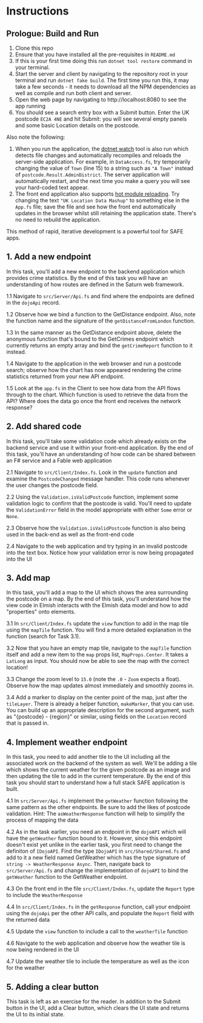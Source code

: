 # Instructions

## Prologue: Build and Run
1. Clone this repo
1. Ensure that you have installed all the pre-requisites in `README.md`
1. If this is your first time doing this run `dotnet tool restore` command in your terminal.
1. Start the server and client by navigating to the repository root in your terminal and run `dotnet fake build`. The first time you run this, it may take a few seconds - it needs to download all the NPM dependencies as well as compile and run both client and server.
1. Open the web page by navigating to http://localhost:8080 to see the app running
1. You should see a search entry box with a Submit button. Enter the UK postcode `EC2A 4NE` and hit Submit: you will see several empty panels and some basic Location details on the postcode.

Also note the following:

1. When you run the application, the [dotnet watch](https://docs.microsoft.com/en-us/aspnet/core/tutorials/dotnet-watch) tool is also run which detects file changes and automatically recompiles and reloads the server-side application. For example, in `DataAccess.fs`, try temporarily changing the value of `Town` (line 15) to a string such as `"A Town"` instead of `postcode.Result.AdminDistrict`. The server  application will automatically restart, and the next time you make a query you will see your hard-coded text appear.
1. The front end application also supports [hot module reloading](https://webpack.js.org/concepts/hot-module-replacement/). Try changing the text `"UK Location Data Mashup"` to something else in the `App.fs` file; save the file and see how the front end automatically updates in the browser whilst still retaining the application state. There's no need to rebuild the application.

This method of rapid, iterative development is a powerful tool for SAFE apps.

## 1. Add a new endpoint
In this task, you'll add a new endpoint to the backend application which provides crime statistics. By the end of this task you will have an understanding of how routes are defined in the Saturn web framework.

1.1 Navigate to `src/Server/Api.fs` and find where the endpoints are defined in the `dojoApi` record.

1.2 Observe how we bind a function to the GetDistance endpoint. Also, note the function name and the signature of the `getDistanceFromLondon` function.

1.3 In the same manner as the GetDistance endpoint above, delete the anonymous function that's bound to the GetCrimes endpoint which currently returns an empty array and bind the `getCrimeReport` function to it instead.

1.4 Navigate to the application in the web browser and run a postcode search; observe how the chart has now appeared rendering the crime statistics returned from your new API endpoint.

1.5 Look at the `app.fs` in the Client to see how data from the API flows through to the chart. Which function is used to retrieve the data from the API? Where does the data go once the front end receives the network response?

## 2. Add shared code

In this task, you'll take some validation code which already exists on the backend service and use it within your front-end application. By the end of this task, you'll have an understanding of how code can be shared between an F# service and a Fable web application

2.1 Navigate to `src/Client/Index.fs`. Look in the `update` function and examine the `PostcodeChanged` message handler. This code runs whenever the user changes the postcode field.

2.2 Using the `Validation.isValidPostcode` function, implement some validation logic to confirm that the postcode is valid. You'll need to update the `ValidationError` field in the model appropriate with either `Some` error or `None`.

2.3 Observe how the `Validation.isValidPostcode` function is also being used in the back-end as well as the front-end code

2.4 Navigate to the web application and try typing in an invalid postcode into the text box. Notice how your validation error is now being propagated into the UI

## 3. Add map

In this task, you'll add a map to the UI which shows the area surrounding the postcode on a map. By the end of this task, you'll understand how the view code in Elmish interacts with the Elmish data model and how to add "properties" onto elements.

3.1 In `src/Client/Index.fs` update the `view` function to add in the map tile using the `mapTile` function. You will find a more detailed explanation in the function (search for Task 3.1).

3.2 Now that you have an empty map tile, navigate to the `mapTile` function itself and add a new item to the `map` props list, `MapProps.Center`. It takes a `LatLong` as input. You should now be able to see the map with the correct location!

3.3 Change the zoom level to `15.0` (note the `.0` - `Zoom` expects a float). Observe how the map updates almost immediately and smoothly zooms in.

3.4 Add a marker to display on the center point of the map, just after the `tileLayer`. There is already a helper function, `makeMarker`, that you can use. You can build up an appropriate description for the second argument, such as "{postcode} - {region}" or similar, using fields on the `Location` record that is passed in.

## 4. Implement weather endpoint

In this task, you need to add another tile to the UI including all the associated work on the backend of the system as well. We'll be adding a tile which shows the current weather for the given postcode as an image and then updating the tile to add in the current temperature. By the end of this task you should start to understand how a full stack SAFE application is built.

4.1 In `src/Server/Api.fs` implement the `getWeather` function following the same pattern as the other endpoints. Be sure to add the likes of postcode validation. Hint: The `asWeatherResponse` function will help to simplify the process of mapping the data

4.2 As in the task earlier, you need an endpoint in the `dojoAPI` which will have the `getWeather` function bound to it. However, since this endpoint doesn't exist yet unlike in the earlier task, you first need to change the definiton of `IDojoAPI`. Find the type `IDojoAPI` in `src/Shared/Shared.fs` and add to it a new field named GetWeather which has the type signature of `string -> WeatherResponse Async`. Then, navigate back to `src/Server/Api.fs` and change the implementation of `dojoAPI` to bind the `getWeather` function to the GetWeather endpoint.

4.3 On the front end in the file `src/Client/Index.fs`, update the `Report` type to include the `WeatherResponse`

4.4 In `src/Client/Index.fs` in the `getResponse` function, call your endpoint using the `dojoApi` per the other API calls, and populate the `Report` field with the returned data

4.5 Update the `view` function to include a call to the `weatherTile` function

4.6 Navigate to the web application and observe how the weather tile is now being rendered in the UI

4.7 Update the weather tile to include the temperature as well as the icon for the weather

## 5. Adding a clear button

This task is left as an exercise for the reader. In addition to the Submit button in the UI, add a Clear button, which clears the UI state and returns the UI to its initial state.
